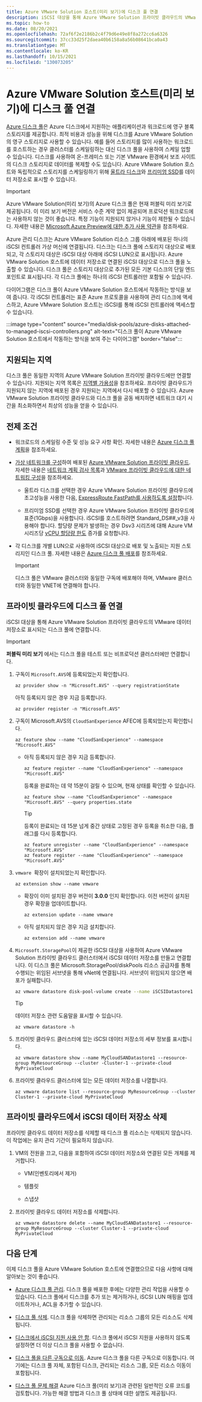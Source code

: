 ```yaml
---
title: Azure VMware Solution 호스트(미리 보기)에 디스크 풀 연결
description: iSCSI 대상을 통해 Azure VMware Solution 프라이빗 클라우드의 VMware 데이터 저장소로 표시되는 디스크 풀을 연결하는 방법을 알아봅니다. 데이터 저장소가 구성되면 데이터 저장소에서 볼륨을 만들어 VMware 인스턴스에 연결할 수 있습니다.
ms.topic: how-to
ms.date: 08/20/2021
ms.openlocfilehash: 72af6f2e2186b2c4f79d6e49e8f8a272cc6a6326
ms.sourcegitcommit: 37cc33d25f2daea40b6158a8a56b08641bca0a43
ms.translationtype: MT
ms.contentlocale: ko-KR
ms.lasthandoff: 10/15/2021
ms.locfileid: "130073205"
---
```

# <a name="attach-disk-pools-to-azure-vmware-solution-hosts-preview"></a>Azure VMware Solution 호스트(미리 보기)에 디스크 풀 연결

[Azure 디스크 풀](../virtual-machines/disks-pools.md)은 Azure 디스크에서 지원하는 애플리케이션과 워크로드에 영구 블록 스토리지를 제공합니다. 최적 비용과 성능을 위해 디스크를 Azure VMware Solution의 영구 스토리지로 사용할 수 있습니다. 예를 들어 스토리지를 많이 사용하는 워크로드를 호스트하는 경우 클러스터를 스케일링하는 대신 디스크 풀을 사용하여 스케일 업할 수 있습니다. 디스크를 사용하여 온-프레미스 또는 기본 VMware 환경에서 보조 사이트의 디스크 스토리지로 데이터를 복제할 수도 있습니다. Azure VMware Solution 호스트와 독립적으로 스토리지를 스케일링하기 위해 [울트라 디스크](../virtual-machines/disks-types.md#ultra-disks)와 [프리미엄 SSD](../virtual-machines/disks-types.md#premium-ssds)를 데이터 저장소로 표시할 수 있습니다.  

>[!IMPORTANT]
>Azure VMware Solution(미리 보기)의 Azure 디스크 풀은 현재 퍼블릭 미리 보기로 제공됩니다.
>이 미리 보기 버전은 서비스 수준 계약 없이 제공되며 프로덕션 워크로드에는 사용하지 않는 것이 좋습니다. 특정 기능이 지원되지 않거나 기능이 제한될 수 있습니다.
>자세한 내용은 [Microsoft Azure Preview에 대한 추가 사용 약관](https://azure.microsoft.com/support/legal/preview-supplemental-terms/)을 참조하세요.

Azure 관리 디스크는 Azure VMware Solution 리소스 그룹 아래에 배포된 하나의 iSCSI 컨트롤러 가상 머신에 연결됩니다. 디스크는 디스크 풀에 스토리지 대상으로 배포되고, 각 스토리지 대상은 iSCSI 대상 아래에 iSCSI LUN으로 표시됩니다. Azure VMware Solution 호스트에 데이터 저장소로 연결된 iSCSI 대상으로 디스크 풀을 노출할 수 있습니다. 디스크 풀은 스토리지 대상으로 추가된 모든 기본 디스크의 단일 엔드포인트로 표시됩니다. 각 디스크 풀에는 하나의 iSCSI 컨트롤러만 포함될 수 있습니다.

다이어그램은 디스크 풀이 Azure VMware Solution 호스트에서 작동하는 방식을 보여 줍니다. 각 iSCSI 컨트롤러는 표준 Azure 프로토콜을 사용하여 관리 디스크에 액세스하고, Azure VMware Solution 호스트는 iSCSI를 통해 iSCSI 컨트롤러에 액세스할 수 있습니다.


:::image type="content" source="media/disk-pools/azure-disks-attached-to-managed-iscsi-controllers.png" alt-text="디스크 풀이 Azure VMware Solution 호스트에서 작동하는 방식을 보여 주는 다이어그램" border="false":::


## <a name="supported-regions"></a>지원되는 지역

디스크 풀은 동일한 지역의 Azure VMware Solution 프라이빗 클라우드에만 연결할 수 있습니다. 지원되는 지역 목록은 [지역별 가용성](../virtual-machines/disks-pools.md#regional-availability)을 참조하세요.  프라이빗 클라우드가 지원되지 않는 지역에 배포된 경우 지원되는 지역에서 다시 배포할 수 있습니다. Azure VMware Solution 프라이빗 클라우드와 디스크 풀을 공동 배치하면 네트워크 대기 시간을 최소화하면서 최상의 성능을 얻을 수 있습니다.


## <a name="prerequisites"></a>전제 조건

- 워크로드의 스케일링 수준 및 성능 요구 사항 확인. 자세한 내용은 [Azure 디스크 풀 계획](../virtual-machines/disks-pools-planning.md)을 참조하세요.

- [가상 네트워크를 구성](deploy-azure-vmware-solution.md#connect-to-azure-virtual-network-with-expressroute)하여 배포된 [Azure VMware Solution 프라이빗 클라우드](deploy-azure-vmware-solution.md). 자세한 내용은 [네트워크 계획 검사 목록](tutorial-network-checklist.md)과 [VMware 프라이빗 클라우드에 대한 네트워킹 구성](tutorial-configure-networking.md)을 참조하세요. 

   - 울트라 디스크를 선택한 경우 Azure VMware Solution 프라이빗 클라우드에 초고성능을 사용한 다음, [ExpressRoute FastPath를 사용하도록 설정](../expressroute/expressroute-howto-linkvnet-arm.md#configure-expressroute-fastpath)합니다.

   - 프리미엄 SSD를 선택한 경우 Azure VMware Solution 프라이빗 클라우드에 표준(1Gbps)을 사용합니다.  iSCSI를 호스트하려면 Standard\_DS##\_v3을 사용해야 합니다.  할당량 문제가 발생하는 경우 Dsv3 시리즈에 대해 Azure VM 시리즈당 [vCPU 할당량 한도](../azure-portal/supportability/per-vm-quota-requests.md) 증가를 요청합니다.

- 각 디스크를 개별 LUN으로 사용하여 iSCSI 대상으로 배포 및 노출되는 지원 스토리지인 디스크 풀. 자세한 내용은 [Azure 디스크 풀 배포](../virtual-machines/disks-pools-deploy.md)를 참조하세요.

   >[!IMPORTANT]
   > 디스크 풀은 VMware 클러스터와 동일한 구독에 배포해야 하며, VMware 클러스터와 동일한 VNET에 연결해야 합니다.

## <a name="attach-a-disk-pool-to-your-private-cloud"></a>프라이빗 클라우드에 디스크 풀 연결
iSCSI 대상을 통해 Azure VMware Solution 프라이빗 클라우드의 VMware 데이터 저장소로 표시되는 디스크 풀에 연결합니다.

>[!IMPORTANT]
>**퍼블릭 미리 보기** 에서는 디스크 풀을 테스트 또는 비프로덕션 클러스터에만 연결합니다.

1. 구독이 `Microsoft.AVS`에 등록되었는지 확인합니다.

   ```azurecli
   az provider show -n "Microsoft.AVS" --query registrationState
   ```

   아직 등록되지 않은 경우 지금 등록합니다.

   ```azurecli
   az provider register -n "Microsoft.AVS"
   ```

2. 구독이 Microsoft.AVS의 `CloudSanExperience` AFEC에 등록되었는지 확인합니다.

   ```azurecli
   az feature show --name "CloudSanExperience" --namespace "Microsoft.AVS"
   ```

   - 아직 등록되지 않은 경우 지금 등록합니다.

      ```azurecli
      az feature register --name "CloudSanExperience" --namespace "Microsoft.AVS"
      ```

      등록을 완료하는 데 약 15분이 걸릴 수 있으며, 현재 상태를 확인할 수 있습니다.
      
      ```azurecli
      az feature show --name "CloudSanExperience" --namespace "Microsoft.AVS" --query properties.state
      ```

      >[!TIP]
      >등록이 완료되는 데 15분 넘게 중간 상태로 고정된 경우 등록을 취소한 다음, 플래그를 다시 등록합니다.
      >
      >```azurecli
      >az feature unregister --name "CloudSanExperience" --namespace "Microsoft.AVS"
      >az feature register --name "CloudSanExperience" --namespace "Microsoft.AVS"
      >```

3. `vmware `확장이 설치되었는지 확인합니다. 

   ```azurecli
   az extension show --name vmware
   ```

   - 확장이 이미 설치된 경우 버전이 **3.0.0** 인지 확인합니다. 이전 버전이 설치된 경우 확장을 업데이트합니다.

      ```azurecli
      az extension update --name vmware
      ```

   - 아직 설치되지 않은 경우 지금 설치합니다.

      ```azurecli
      az extension add --name vmware
      ```

4. `Microsoft.StoragePool`이 제공한 iSCSI 대상을 사용하여 Azure VMware Solution 프라이빗 클라우드 클러스터에서 iSCSI 데이터 저장소를 만들고 연결합니다. 이 디스크 풀은 Microsoft.StoragePool/diskPools 리소스 공급자를 통해 수행되는 위임된 서브넷을 통해 vNet에 연결됩니다.  서브넷이 위임되지 않으면 배포가 실패합니다.

   ```bash
   az vmware datastore disk-pool-volume create --name iSCSIDatastore1 --resource-group MyResourceGroup --cluster Cluster-1 --private-cloud MyPrivateCloud --target-id /subscriptions/11111111-1111-1111-1111-111111111111/resourceGroups/ResourceGroup1/providers/Microsoft.StoragePool/diskPools/mpio-diskpool/iscsiTargets/mpio-iscsi-target --lun-name lun0
   ```

   >[!TIP]
   >데이터 저장소 관련 도움말을 표시할 수 있습니다.
   >
   >   ```azurecli
   >   az vmware datastore -h
   >   ```
   

5. 프라이빗 클라우드 클러스터에 있는 iSCSI 데이터 저장소의 세부 정보를 표시합니다.
   
   ```azurecli
   az vmware datastore show --name MyCloudSANDatastore1 --resource-group MyResourceGroup --cluster -Cluster-1 --private-cloud MyPrivateCloud
   ```

6. 프라이빗 클라우드 클러스터에 있는 모든 데이터 저장소를 나열합니다.

   ```azurecli
   az vmware datastore list --resource-group MyResourceGroup --cluster Cluster-1 --private-cloud MyPrivateCloud
   ```

## <a name="delete-an-iscsi-datastore-from-your-private-cloud"></a>프라이빗 클라우드에서 iSCSI 데이터 저장소 삭제

프라이빗 클라우드 데이터 저장소를 삭제할 때 디스크 풀 리소스는 삭제되지 않습니다. 이 작업에는 유지 관리 기간이 필요하지 않습니다.

1. VM의 전원을 끄고, 다음을 포함하여 iSCSI 데이터 저장소와 연결된 모든 개체를 제거합니다.

   - VM(인벤토리에서 제거)

   - 템플릿

   - 스냅샷

2. 프라이빗 클라우드 데이터 저장소를 삭제합니다.

   ```azurecli
   az vmware datastore delete --name MyCloudSANDatastore1 --resource-group MyResourceGroup --cluster Cluster-1 --private-cloud MyPrivateCloud
   ```

## <a name="next-steps"></a>다음 단계

이제 디스크 풀을 Azure VMware Solution 호스트에 연결했으므로 다음 사항에 대해 알아보는 것이 좋습니다.

- [Azure 디스크 풀 관리](../virtual-machines/disks-pools-manage.md).  디스크 풀을 배포한 후에는 다양한 관리 작업을 사용할 수 있습니다. 디스크 풀에서 디스크를 추가 또는 제거하거나, iSCSI LUN 매핑을 업데이트하거나, ACL을 추가할 수 있습니다.

- [디스크 풀 삭제](../virtual-machines/disks-pools-deprovision.md#delete-a-disk-pool). 디스크 풀을 삭제하면 관리되는 리소스 그룹의 모든 리소스도 삭제됩니다.

- [디스크에서 iSCSI 지원 사용 안 함](../virtual-machines/disks-pools-deprovision.md#disable-iscsi-support). 디스크 풀에서 iSCSI 지원을 사용하지 않도록 설정하면 더 이상 디스크 풀을 사용할 수 없습니다.

- [디스크 풀을 다른 구독으로 이동](../virtual-machines/disks-pools-move-resource.md). Azure 디스크 풀을 다른 구독으로 이동합니다. 여기에는 디스크 풀 자체, 포함된 디스크, 관리되는 리소스 그룹, 모든 리소스 이동이 포함됩니다. 

- [디스크 풀 문제 해결](../virtual-machines/disks-pools-troubleshoot.md) Azure 디스크 풀(미리 보기)과 관련된 일반적인 오류 코드를 검토합니다. 가능한 해결 방법과 디스크 풀 상태에 대한 설명도 제공됩니다.
